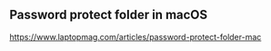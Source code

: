 
## Password protect folder in macOS
https://www.laptopmag.com/articles/password-protect-folder-mac

